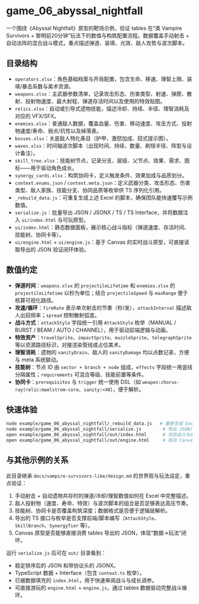 # game_06_abyssal_nightfall

一个围绕《Abyssal Nightfall》原型的靶场示例，验证 tables 在“类 Vampire Survivors + 黎明前20分钟”玩法下的数值与构筑配置流程。数据覆盖手动射击 + 自动法阵的混合战斗模式，重点描述弹道、装填、光效、敌人攻势与波次脚本。

## 目录结构

- `operators.xlsx`：角色基础档案与开局配置，包含生命、移速、理智上限、装填/暴击系数与美术资源。
- `weapons.xlsx`：主武器参数清单，记录攻击形态、伤害类型、射速、弹匣、散射、投射物速度、最大射程、弹道存活时间以及使用的特效贴图。
- `relics.xlsx`：自动或引导式遗物技能，描述冷却、持续、半径、理智消耗及对应的 VFX/SFX。
- `enemies.xlsx`：普通敌人数据，覆盖血量、伤害、移动速度、攻击方式、投射物速度/寿命、弱点/抗性以及掉落表。
- `bosses.xlsx`：关底敌人特化条目（护甲、激怒加成、招式提示图）。
- `waves.xlsx`：时间轴波次脚本（出现时间、持续、数量、刷怪半径、阵型与设计备注）。
- `skill_tree.xlsx`：技能树节点，记录分支、层级、父节点、效果、需求、图标——用于驱动角色成长。
- `synergy_cards.xlsx`：构筑协同卡，定义触发条件、效果加成与品质划分。
- `context.enums.json` / `context.meta.json`：定义武器分类、攻击形态、伤害类型、敌人家族、技能分支、协同品质等枚举供 TS 序列化引用。
- `_rebuild_data.js`：可重复生成上述 Excel 的脚本，确保团队能快速覆写示例数值。
- `serialize.js`：批量导出 JSON / JSONX / TS / TS Interface，并将数据注入 `ui/index.html` 与可玩原型。
- `ui/index.html`：静态数据面板，展示核心战斗指标（弹道速度、存活时间、技能树、协同卡等）。
- `ui/engine.html` + `ui/engine.js`：基于 Canvas 的实时战斗原型，可直接读取导出的 JSON 验证闭环体验。

## 数值约定

- **弹道时间**：`weapons.xlsx` 的 `projectileLifetime` 和 `enemies.xlsx` 的 `projectileLifetime` 以秒为单位；结合 `projectileSpeed` 与 `maxRange` 便于核算可视化路径。
- **攻速/循环**：`fireRate` 表示单次射击的节奏（秒/发），`attackInterval` 描述敌人出招频率；`spread` 控制散射弧度。
- **战斗方式**：`attackStyle` 字段统一引用 `AttackStyle` 枚举（MANUAL / BURST / BEAM / AUTO / CHANNEL），用于驱动前端逻辑与动画。
- **特效资产**：`travelSprite`、`impactSprite`、`muzzleSprite`、`telegraphSprite` 等以资源路径标识，对接渲染管线或占位美术。
- **理智消耗**：遗物的 `sanityDrain`、敌人的 `sanityDamage` 均以点数记录，方便与 meta 系统联动。
- **技能树**：节点 ID 由 `sector + branch + node` 组成，`effects` 字段统一用竖线分隔属性；`requirements` 可混合等级、技能前置等条件。
- **协同卡**：`prerequisites` 与 `trigger` 统一使用 DSL（如 `weapon:chorus-ray|relic:maelstrom-core`、`sanity:<40`），便于解析。

## 快速体验

```bash
node example/game_06_abyssal_nightfall/_rebuild_data.js   # 重新生成 Excel 表格
node example/game_06_abyssal_nightfall/serialize.js        # 导出 JSON/TS/JSONX 并生成 UI & 原型
open example/game_06_abyssal_nightfall/out/index.html      # 浏览战斗与成长数据可视化
open example/game_06_abyssal_nightfall/out/engine.html     # 启动 Canvas 战斗原型，验证闭环
```

## 与其他示例的关系

此目录继承 `docs/vampire-survivors-like/design.md` 的世界观与玩法设定，重点验证：

1. 手动射击 + 自动遗物共存时的弹道/冷却/理智数值如何在 Excel 中完整描述。
2. 敌人投射物（速度、寿命、特效）与波次脚本的组合是否足够表达高压节奏。
3. 技能树、协同卡是否覆盖构筑深度；数据格式是否便于逻辑层解析。
4. 导出的 TS 接口与枚举是否支撑前端/脚本编写（`AttackStyle`、`SkillBranch`、`SynergyTier` 等）。
5. Canvas 原型是否能够直接消费 tables 导出的 JSON，体现“数据→玩法”闭环。

运行 `serialize.js` 后可在 `out/` 目录看到：

- 稳定排序后的 JSON 和带协议头的 JSONX。
- TypeScript 数据 + Interface（包含 `context.ts` 枚举）。
- 已被数据填充的 `index.html`，用于快速审阅战斗与成长调参。
- 可直接游玩的 `engine.html` + `engine.js`，通过 tables 数据驱动完整战斗循环。
